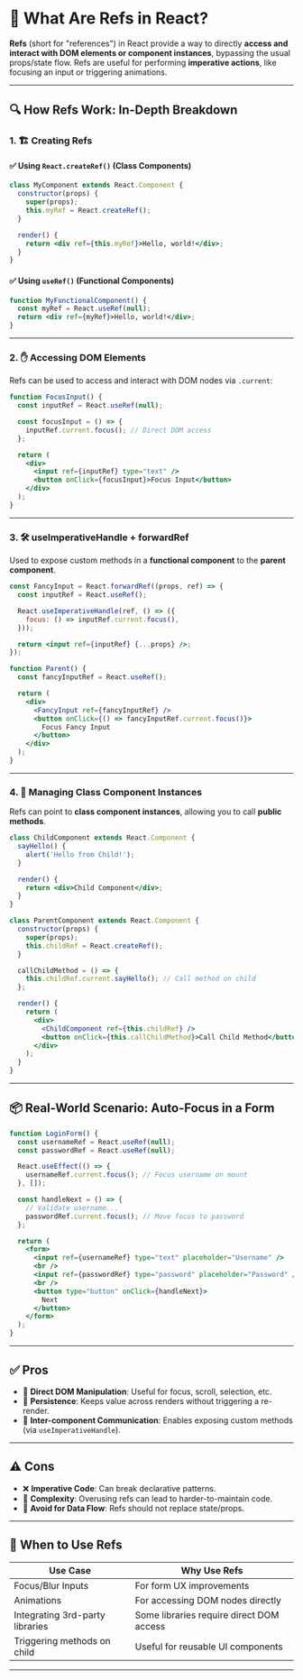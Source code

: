 
# 📌 What Are Refs in React?

**Refs** (short for "references") in React provide a way to directly **access and interact with DOM elements or component instances**, bypassing the usual props/state flow. Refs are useful for performing **imperative actions**, like focusing an input or triggering animations.

---

## 🔍 How Refs Work: In-Depth Breakdown

### 1. 🏗 Creating Refs

#### ✅ Using `React.createRef()` (Class Components)

```jsx
class MyComponent extends React.Component {
  constructor(props) {
    super(props);
    this.myRef = React.createRef();
  }

  render() {
    return <div ref={this.myRef}>Hello, world!</div>;
  }
}
```

#### ✅ Using `useRef()` (Functional Components)

```jsx
function MyFunctionalComponent() {
  const myRef = React.useRef(null);
  return <div ref={myRef}>Hello, world!</div>;
}
```

---

### 2. ✋ Accessing DOM Elements

Refs can be used to access and interact with DOM nodes via `.current`:

```jsx
function FocusInput() {
  const inputRef = React.useRef(null);

  const focusInput = () => {
    inputRef.current.focus(); // Direct DOM access
  };

  return (
    <div>
      <input ref={inputRef} type="text" />
      <button onClick={focusInput}>Focus Input</button>
    </div>
  );
}
```

---

### 3. 🛠 useImperativeHandle + forwardRef

Used to expose custom methods in a **functional component** to the **parent component**.

```jsx
const FancyInput = React.forwardRef((props, ref) => {
  const inputRef = React.useRef();

  React.useImperativeHandle(ref, () => ({
    focus: () => inputRef.current.focus(),
  }));

  return <input ref={inputRef} {...props} />;
});

function Parent() {
  const fancyInputRef = React.useRef();

  return (
    <div>
      <FancyInput ref={fancyInputRef} />
      <button onClick={() => fancyInputRef.current.focus()}>
        Focus Fancy Input
      </button>
    </div>
  );
}
```

---

### 4. 🧩 Managing Class Component Instances

Refs can point to **class component instances**, allowing you to call **public methods**.

```jsx
class ChildComponent extends React.Component {
  sayHello() {
    alert('Hello from Child!');
  }

  render() {
    return <div>Child Component</div>;
  }
}

class ParentComponent extends React.Component {
  constructor(props) {
    super(props);
    this.childRef = React.createRef();
  }

  callChildMethod = () => {
    this.childRef.current.sayHello(); // Call method on child
  };

  render() {
    return (
      <div>
        <ChildComponent ref={this.childRef} />
        <button onClick={this.callChildMethod}>Call Child Method</button>
      </div>
    );
  }
}
```

---

## 📦 Real-World Scenario: Auto-Focus in a Form

```jsx
function LoginForm() {
  const usernameRef = React.useRef(null);
  const passwordRef = React.useRef(null);

  React.useEffect(() => {
    usernameRef.current.focus(); // Focus username on mount
  }, []);

  const handleNext = () => {
    // Validate username...
    passwordRef.current.focus(); // Move focus to password
  };

  return (
    <form>
      <input ref={usernameRef} type="text" placeholder="Username" />
      <br />
      <input ref={passwordRef} type="password" placeholder="Password" />
      <br />
      <button type="button" onClick={handleNext}>
        Next
      </button>
    </form>
  );
}
```

---

## ✅ Pros

- 🔧 **Direct DOM Manipulation**: Useful for focus, scroll, selection, etc.
- 🔁 **Persistence**: Keeps value across renders without triggering a re-render.
- 📡 **Inter-component Communication**: Enables exposing custom methods (via `useImperativeHandle`).

---

## ⚠️ Cons

- ❌ **Imperative Code**: Can break declarative patterns.
- 🧠 **Complexity**: Overusing refs can lead to harder-to-maintain code.
- 🚫 **Avoid for Data Flow**: Refs should not replace state/props.

---

## 📌 When to Use Refs

| Use Case              | Why Use Refs                                |
|-----------------------|---------------------------------------------|
| Focus/Blur Inputs     | For form UX improvements                    |
| Animations            | For accessing DOM nodes directly            |
| Integrating 3rd-party libraries | Some libraries require direct DOM access |
| Triggering methods on child | Useful for reusable UI components     |

---

